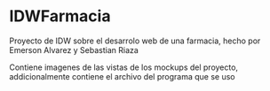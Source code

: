 # IDWFarmacia
Proyecto de IDW  sobre el desarrolo web de una farmacia, hecho por Emerson Alvarez y Sebastian Riaza

Contiene imagenes de las vistas de los mockups del proyecto, addicionalmente contiene el archivo del programa que se uso
